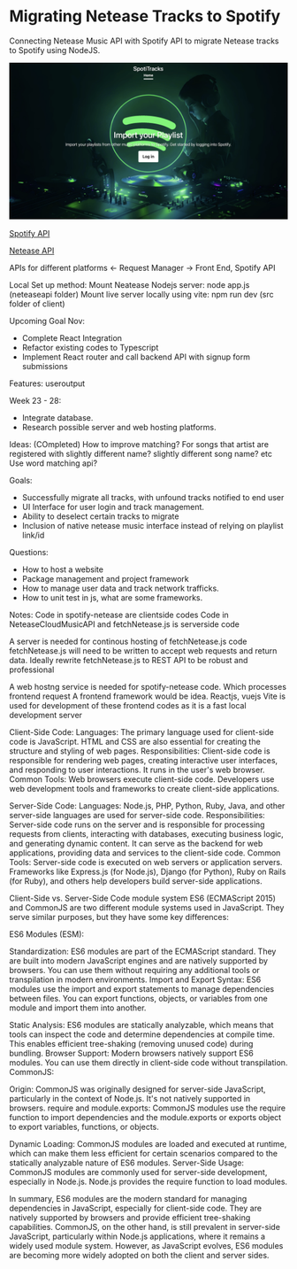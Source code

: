 # Migrating Netease Tracks to Spotify

Connecting Netease Music API with Spotify API to migrate Netease tracks to Spotify using
NodeJS.

![frontpage](./github/img1.png)

[Spotify API](https://developer.spotify.com/documentation/web-api/)

[Netease API](https://binaryify.github.io/NeteaseCloudMusicApi/#/)

APIs for different platforms <- Request Manager -> Front End, Spotify API

Local Set up method:
Mount Neatease Nodejs server: node app.js (neteaseapi folder)
Mount live server locally using vite: npm run dev (src folder of client)

Upcoming Goal Nov:

-  Complete React Integration
-  Refactor existing codes to Typescript
-  Implement React router and call backend API with signup form submissions


Features:
useroutput

Week 23 - 28:

-   Integrate database.
-   Research possible server and web hosting platforms.

Ideas: (COmpleted)
How to improve matching? For songs that artist are registered with slightly different name?
slightly different song name? etc
Use word matching api?

Goals:

-   Successfully migrate all tracks, with unfound tracks notified to end user
-   UI Interface for user login and track management.
-   Ability to deselect certain tracks to migrate
-   Inclusion of native netease music interface instead of relying on playlist link/id

Questions:

-   How to host a website
-   Package management and project framework
-   How to manage user data and track network trafficks.
-   How to unit test in js, what are some frameworks.

Notes:
Code in spotify-netease are clientside codes
Code in NeteaseCloudMusicAPI and fetchNetease.js is serverside code

A server is needed for continous hosting of fetchNetease.js code
fetchNetease.js will need to be written to accept web requests and return data.
Ideally rewrite fetchNetease.js to REST API to be robust and professional

A web hostng service is needed for spotify-netease code. Which processes frontend request
A frontend framework would be idea. Reactjs, vuejs
Vite is used for development of these frontend codes as it is a fast local development server

Client-Side Code:
Languages: The primary language used for client-side code is JavaScript. HTML and CSS are also essential for creating the structure and styling of web pages.
Responsibilities: Client-side code is responsible for rendering web pages, creating interactive user interfaces, and responding to user interactions. It runs in the user's web browser.
Common Tools: Web browsers execute client-side code. Developers use web development tools and frameworks to create client-side applications.

Server-Side Code:
Languages: Node.js, PHP, Python, Ruby, Java, and other server-side languages are used for server-side code.
Responsibilities: Server-side code runs on the server and is responsible for processing requests from clients, interacting with databases, executing business logic, and generating dynamic content. It can serve as the backend for web applications, providing data and services to the client-side code.
Common Tools: Server-side code is executed on web servers or application servers. Frameworks like Express.js (for Node.js), Django (for Python), Ruby on Rails (for Ruby), and others help developers build server-side applications.

Client-Side vs. Server-Side Code module system
ES6 (ECMAScript 2015) and CommonJS are two different module systems used in JavaScript. They serve similar purposes, but they have some key differences:

ES6 Modules (ESM):

Standardization: ES6 modules are part of the ECMAScript standard. They are built into modern JavaScript engines and are natively supported by browsers. You can use them without requiring any additional tools or transpilation in modern environments.
Import and Export Syntax: ES6 modules use the import and export statements to manage dependencies between files. You can export functions, objects, or variables from one module and import them into another.

Static Analysis: ES6 modules are statically analyzable, which means that tools can inspect the code and determine dependencies at compile time. This enables efficient tree-shaking (removing unused code) during bundling.
Browser Support: Modern browsers natively support ES6 modules. You can use them directly in client-side code without transpilation.
CommonJS:

Origin: CommonJS was originally designed for server-side JavaScript, particularly in the context of Node.js. It's not natively supported in browsers.
require and module.exports: CommonJS modules use the require function to import dependencies and the module.exports or exports object to export variables, functions, or objects.

Dynamic Loading: CommonJS modules are loaded and executed at runtime, which can make them less efficient for certain scenarios compared to the statically analyzable nature of ES6 modules.
Server-Side Usage: CommonJS modules are commonly used for server-side development, especially in Node.js. Node.js provides the require function to load modules.

In summary, ES6 modules are the modern standard for managing dependencies in JavaScript, especially for client-side code. They are natively supported by browsers and provide efficient tree-shaking capabilities. CommonJS, on the other hand, is still prevalent in server-side JavaScript, particularly within Node.js applications, where it remains a widely used module system. However, as JavaScript evolves, ES6 modules are becoming more widely adopted on both the client and server sides.
